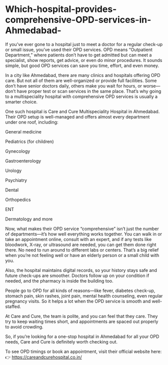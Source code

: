# Which-hospital-provides-comprehensive-OPD-services-in-Ahmedabad-

If you’ve ever gone to a hospital just to meet a doctor for a regular check-up or small issue, you’ve used their OPD services. OPD means “Outpatient Department,” where patients don’t have to get admitted but can meet a specialist, show reports, get advice, or even do minor procedures. It sounds simple, but good OPD services can save you time, effort, and even money.

In a city like Ahmedabad, there are many clinics and hospitals offering OPD care. But not all of them are well-organized or provide full facilities. Some don’t have senior doctors daily, others make you wait for hours, or worse—don’t have proper test or scan services in the same place. That’s why going to a multispeciality hospital with comprehensive OPD services is usually a smarter choice.

One such hospital is Care and Cure Multispeciality Hospital in Ahmedabad. Their OPD setup is well-managed and offers almost every department under one roof, including:

General medicine

Pediatrics (for children)

Gynecology

Gastroenterology

Urology

Psychiatry

Dental

Orthopedics

ENT

Dermatology and more

Now, what makes their OPD service “comprehensive” isn’t just the number of departments—it’s how well everything works together. You can walk in or take an appointment online, consult with an expert, and if any tests like bloodwork, X-ray, or ultrasound are needed, you can get them done right there. No need to run around to different labs or centers. That’s a big relief when you’re not feeling well or have an elderly person or a small child with you.

Also, the hospital maintains digital records, so your history stays safe and future check-ups are smoother. Doctors follow up on your condition if needed, and the pharmacy is inside the building too.

People go to OPD for all kinds of reasons—like fever, diabetes check-up, stomach pain, skin rashes, joint pain, mental health counseling, even regular pregnancy visits. So it helps a lot when the OPD service is smooth and well-staffed.

At Care and Cure, the team is polite, and you can feel that they care. They try to keep waiting times short, and appointments are spaced out properly to avoid crowding.

So, if you’re looking for a one-stop hospital in Ahmedabad for all your OPD needs, Care and Cure is definitely worth checking out.

To see OPD timings or book an appointment, visit their official website here:
👉 https://careandcurehospital.co.in/

